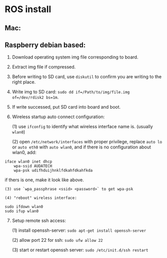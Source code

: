 # ROS install
## Mac:

## Raspberry debian based:
1. Download operating system img file corresponding to board.
2. Extract img file if compressed.
3. Before writing to SD card, use `diskutil` to confirm you are writing to the right place.
4. Write img to SD card: `sudo dd if=/Path/to/img/file.img of=/dev/rdisk2 bs=1m`. 
5. If write successed, put SD card into board and boot.
6. Wireless startup auto connect configuration:

    (1) use `ifconfig` to identify what wireless interface name is. (usually `wlan0`)

    (2) open `/etc/network/interfaces` with proper privilege, replace `auto lo` or `auto eth0` with `auto wlan0`, and if there is no configuration about wlan0, add:
```
iface wlan0 inet dhcp
	wpa-ssid AUDATECH
	wpa-psk udifhduijhnklfdkahfdkahfkda
```
if thers is one, make it look like above.

    (3) use `wpa_passphrase <ssid> <password>` to get wpa-psk

    (4) "reboot" wireless interface:
```
sudo ifdown wlan0
sudo ifup wlan0
```

7. Setup remote ssh access:

    (1) install openssh-server: `sudo apt-get install openssh-server`
    
    (2) allow port 22 for ssh: `sudo ufw allow 22`
    
    (3) start or restart openssh server: `sudo /etc/init.d/ssh restart`